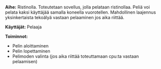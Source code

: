 **Aihe:** Ristinolla. Toteutetaan sovellus, jolla pelataan ristinollaa. Peliä voi pelata kaksi käyttäjää samalla koneella vuorotellen. Mahdollinen laajennus yksinkertaista tekoälyä vastaan pelaaminen jos aika riittää.

**Käyttäjät:** Pelaaja

**Toiminnot:**
  * Pelin aloittaminen
  * Pelin lopettaminen
  * Pelimoden valinta (jos aika riittää toteuttamaan cpu:ta vastaan pelaamisen)
